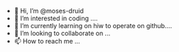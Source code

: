 - 👋 Hi, I’m @moses-druid
- 👀 I’m interested in coding ....
- 🌱 I’m currently learning on hiw to operate on github....
- 💞️ I’m looking to collaborate on ...
- 📫 How to reach me ...
  
<!---
moses-druid/moses-druid is a ✨ special ✨ repository because its `README.md` (this file) appears on your GitHub profile.
You can click the Preview link to take a look at your changes.
--->
